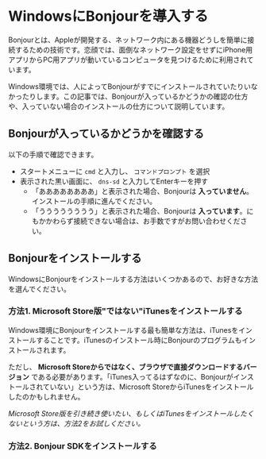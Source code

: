 # WindowsにBonjourを導入する

Bonjourとは、Appleが開発する、ネットワーク内にある機器どうしを簡単に接続するための技術です。恋顔では、面倒なネットワーク設定をせずにiPhone用アプリからPC用アプリが動いているコンピュータを見つけるために利用されています。

Windows環境では、人によってBonjourがすでにインストールされていたりいなかったりします。この記事では、Bonjourが入っているかどうかの確認の仕方や、入っていない場合のインストールの仕方について説明しています。

## Bonjourが入っているかどうかを確認する

以下の手順で確認できます。

- スタートメニューに `cmd` と入力し、 `コマンドプロンプト` を選択
- 表示された黒い画面に、 `dns-sd` と入力してEnterキーを押す
  - 「ああああああああ」と表示された場合、Bonjourは **入っていません**。インストールの手順に進んでください。
  - 「うううううううう」と表示された場合、Bonjourは **入っています**。にもかかわらず接続できない場合は、お手数ですがお問い合わせください。

## Bonjourをインストールする

WindowsにBonjourをインストールする方法はいくつかあるので、お好きな方法を選んでください。

### 方法1. Microsoft Store版"ではない"iTunesをインストールする

Windows環境にBonjourをインストールする最も簡単な方法は、iTunesをインストールすることです。iTunesのインストール時にBonjourのプログラムもインストールされます。

ただし、 **Microsoft Storeからではなく、ブラウザで直接ダウンロードするバージョン** である必要があります。「iTunes入ってるはずなのに、Bonjourがインストールされていない」という方は、Microsoft StoreからiTunesをインストールしたのかもしれません。

*Microsoft Store版を引き続き使いたい、もしくはiTunesをインストールしたくないという方は、方法2をお試しください。*

### 方法2. Bonjour SDKをインストールする
